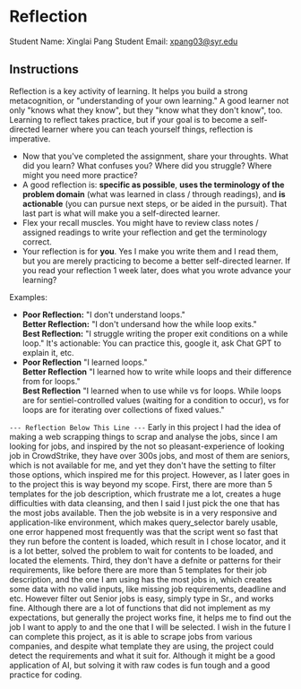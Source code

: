 # Reflection

Student Name:  Xinglai Pang
Student Email:  xpang03@syr.edu

## Instructions

Reflection is a key activity of learning. It helps you build a strong metacognition, or "understanding of your own learning." A good learner not only "knows what they know", but they "know what they don't know", too. Learning to reflect takes practice, but if your goal is to become a self-directed learner where you can teach yourself things, reflection is imperative.

- Now that you've completed the assignment, share your throughts. What did you learn? What confuses you? Where did you struggle? Where might you need more practice?
- A good reflection is: **specific as possible**,  **uses the terminology of the problem domain** (what was learned in class / through readings), and **is actionable** (you can pursue next steps, or be aided in the pursuit). That last part is what will make you a self-directed learner.
- Flex your recall muscles. You might have to review class notes / assigned readings to write your reflection and get the terminology correct.
- Your reflection is for **you**. Yes I make you write them and I read them, but you are merely practicing to become a better self-directed learner. If you read your reflection 1 week later, does what you wrote advance your learning?

Examples:

- **Poor Reflection:**  "I don't understand loops."   
**Better Reflection:** "I don't undersand how the while loop exits."   
**Best Reflection:** "I struggle writing the proper exit conditions on a while loop." It's actionable: You can practice this, google it, ask Chat GPT to explain it, etc. 
-  **Poor Reflection** "I learned loops."   
**Better Reflection** "I learned how to write while loops and their difference from for loops."   
**Best Reflection** "I learned when to use while vs for loops. While loops are for sentiel-controlled values (waiting for a condition to occur), vs for loops are for iterating over collections of fixed values."

`--- Reflection Below This Line ---`
Early in this project I had the idea of making a web scrapping things to scrap and analyse the jobs, since I am looking for jobs, and inspired by the not so pleasant-experience of looking job in CrowdStrike, they have over 300s jobs, and most of them are seniors, which is not available for me, and yet they don't have the setting to filter those options, which inspired me for this project. However, as I later goes in to the project this is way beyond my scope. 
First, there are more than 5 templates for the job description, which frustrate me a lot, creates a huge difficulties with data cleansing, and then I said I just pick the one that has the most jobs available. 
Then the job website is in a very responsive and application-like environment, which makes query_selector barely usable, one error happened most frequently was that the script went so fast that they run before the content is loaded, which  result in I chose locator, and it is a lot better, solved the problem to wait for contents to be loaded, and located the elements.
Third, they don't have a defnite or patterns for their requirements, like before there are more than 5 templates for their job description, and the one I am using has the most jobs in, which creates some data with no valid inputs, like missing job requirements, deadline and etc. However filter out Senior jobs is easy, simply type in Sr., and works fine. 
Although there are a lot of functions that did not implement as my expectations, but generally the project works fine, it helps me to find out the job I want to apply to and the one that I will be selected. I wish in the future I can complete this project, as it is able to scrape jobs from various companies, and despite what template they are using, the project could detect the requirements and what it suit for. Although it might be a good application of AI, but solving it with raw codes is fun tough and a good practice for coding.
